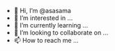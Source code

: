 - 👋 Hi, I’m @asasama
- 👀 I’m interested in ...
- 🌱 I’m currently learning ...
- 💞️ I’m looking to collaborate on ...
- 📫 How to reach me ...

<!---
Iam create account for backup dotfiles theme

<!---
asasama/asasama is a ✨ special ✨ repository because its `README.md` (this file) appears on your GitHub profile.
You can click the Preview link to take a look at your changes.
--->

